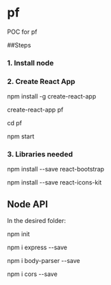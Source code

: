 # pf
POC for pf

##Steps
### 1. Install node
### 2. Create React App
<p>npm install -g create-react-app</p>
<p>create-react-app pf</p>
<p>cd pf </p>
<p>npm start </p>

### 3. Libraries needed
<p>npm install --save react-bootstrap</p>
<p>npm install --save react-icons-kit</p>

## Node API
In the desired folder:
<p>npm init</p>
<p>npm i express --save</p>
<p>npm i body-parser --save</p>
<p>npm i cors --save<p>
